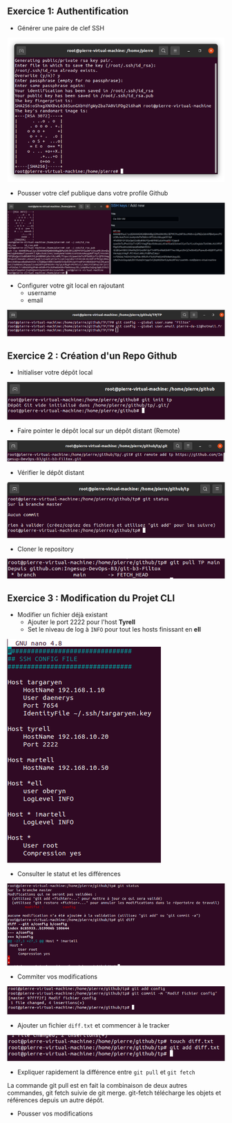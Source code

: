 
## Exercice 1: Authentification

- Générer une paire de clef SSH

![ssh](https://github.com/Ingesup-DevOps-B3/git-b3-Filtox/blob/main/images/ssh.png)

- Pousser votre clef publique dans votre profile Github

![ssh_push](https://github.com/Ingesup-DevOps-B3/git-b3-Filtox/blob/main/images/push_cle.png)

- Configurer votre git local en rajoutant
  - username
  - email

![config](https://github.com/Ingesup-DevOps-B3/git-b3-Filtox/blob/main/images/git_config.png)

## Exercice 2 : Création d'un Repo Github

- Initialiser votre dépôt local

![init](https://github.com/Ingesup-DevOps-B3/git-b3-Filtox/blob/main/images/init.png)

- Faire pointer le dépôt local sur un dépôt distant (Remote)

![remote](https://github.com/Ingesup-DevOps-B3/git-b3-Filtox/blob/main/images/remote.png)

- Vérifier le dépôt distant

![status](https://github.com/Ingesup-DevOps-B3/git-b3-Filtox/blob/main/images/status.png)

- Cloner le repository

![pull](https://github.com/Ingesup-DevOps-B3/git-b3-Filtox/blob/main/images/pull.png)

## Exercice 3 : Modification du Projet CLI

- Modifier un fichier déjà existant
  - Ajouter le port 2222 pour l'host **Tyrell**
  - Set le niveau de log à `INFO` pour tout les hosts finissant en **ell**

![modif](https://github.com/Ingesup-DevOps-B3/git-b3-Filtox/blob/main/images/modif.png)

- Consulter le statut et les différences

![diff](https://github.com/Ingesup-DevOps-B3/git-b3-Filtox/blob/main/images/diff_status.png)

- Commiter vos modifications

![commit](https://github.com/Ingesup-DevOps-B3/git-b3-Filtox/blob/main/images/commit.png)

- Ajouter un fichier `diff.txt` et commencer à le tracker

![diff_txt](https://github.com/Ingesup-DevOps-B3/git-b3-Filtox/blob/main/images/difftxt.png)

  - Expliquer rapidement la différence entre `git pull` et `git fetch`

La commande git pull est en fait la combinaison de deux autres commandes, git fetch suivie de git merge. git-fetch télécharge les objets et références depuis un autre dépôt.

- Pousser vos modifications

